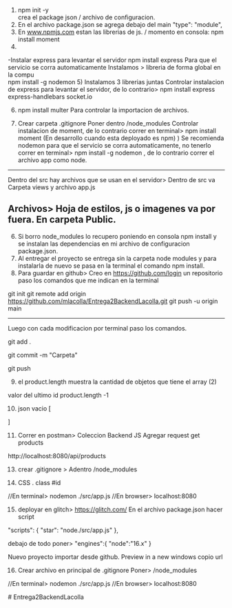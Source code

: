 1) npm init -y  
crea el package json / archivo de configuracion. 
2) En el archivo package.json se agrega debajo del main   "type": "module",
3) En www.npmjs.com estan las librerias de js. / momento en consola:  npm install moment
4) 
-Instalar express para levantar el servidor 
 npm install express
Para que el servicio se corra automaticamente Instalamos > libreria de forma global en la compu   
npm install -g nodemon
5) Instalamos 3 librerias juntas
Controlar instalacion de express para levantar el servidor, de lo contrario>  npm install express express-handlebars socket.io

6) npm install multer
Para controlar la importacion de archivos. 

7) Crear carpeta .gitignore 
Poner dentro
/node_modules
 Controlar instalacion de moment, de lo contrario correr en terminal>  npm install moment (En desarrollo cuando esta deployado es npm)
) Se recomienda nodemon para que el servicio se corra automaticamente, no tenerlo correr en terminal> npm install -g nodemon , de lo contrario correr el archivo app como node.


----------
Dentro del src hay archivos que se usan en el servidor> Dentro de src va Carpeta views y archivo app.js

Archivos> Hoja de estilos, js o imagenes va por fuera. En carpeta Public.
---------------


6) Si borro node_modules lo recupero poniendo en consola npm install y se instalan las dependencias en mi archivo de configuracion package.json. 
7) Al entregar el proyecto se entrega sin la carpeta node modules y para instalarla de nuevo se pasa en la terminal el comando npm install. 
8) Para guardar en github> 
Creo en https://github.com/login un repositorio paso los comandos que me indican en la terminal

git init
git remote add origin https://github.com/mlacolla/Entrega2BackendLacolla.git
git push -u origin main

--------
Luego con cada modificacion por terminal paso los comandos. 

git add .

git commit -m "Carpeta"

git push

9) el product.length muestra la cantidad de objetos que tiene el array (2)

valor del ultimo id product.length -1

10) json vacio
[

]

11) Correr en postman> 
Coleccion Backend JS
Agregar request get products

http://localhost:8080/api/products

13) crear .gitignore > Adentro  /node_modules

14) CSS 
. class
#id


//En terminal> nodemon ./src/app.js
//En browser>  localhost:8080



15) deployar en glitch> https://glitch.com/
En el archivo package.json
hacer script

  "scripts": {
    "star": "node./src/app.js"
  },

  debajo de todo poner> "engines":{
  "node":"16.x"
}

Nuevo proyecto
importar desde github. 
Preview in a new windows
copio url

16) Crear archivo en principal de .gitignore
Poner> /node_modules

//En terminal> nodemon ./src/app.js
//En browser>  localhost:8080

#   E n t r e g a 2 B a c k e n d L a c o l l a 
 
 